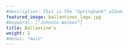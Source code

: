 ```yaml
---
#description: This is the "Springbank" album.
featured_image: ballantines_logo.jpg
#keywords: ["Johnnie Walker"]
title: Ballantine's
weight: 2
#menus: "main"
---
```

